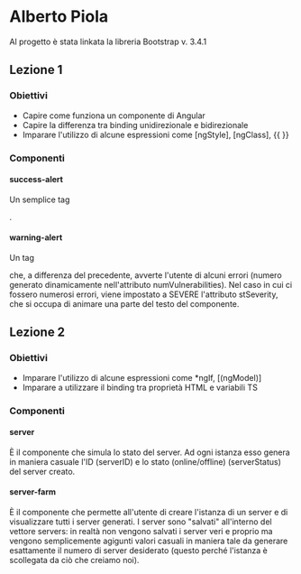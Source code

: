 # Alberto Piola

Al progetto è stata linkata la libreria Bootstrap v. 3.4.1

## Lezione 1
### Obiettivi
- Capire come funziona un componente di Angular
- Capire la differenza tra binding unidirezionale e bidirezionale
- Imparare l'utilizzo di alcune espressioni come [ngStyle], [ngClass], {{ }}
### Componenti
#### success-alert
Un semplice tag <p>.
#### warning-alert
Un tag <p> che, a differenza del precedente, avverte l'utente di alcuni errori (numero generato dinamicamente nell'attributo numVulnerabilities). Nel caso in cui ci fossero numerosi errori, viene impostato a SEVERE l'attributo stSeverity, che si occupa di animare una parte del testo del componente.

## Lezione 2
### Obiettivi
- Imparare l'utilizzo di alcune espressioni come *ngIf, [(ngModel)]
- Imparare a utilizzare il binding tra proprietà HTML e variabili TS
### Componenti
#### server
È il componente che simula lo stato del server. Ad ogni istanza esso genera in maniera casuale l'ID (serverID) e lo stato (online/offline) (serverStatus) del server creato.
#### server-farm
È il componente che permette all'utente di creare l'istanza di un server e di visualizzare tutti i server generati. I server sono "salvati" all'interno del vettore servers: in realtà non vengono salvati i server veri e proprio ma vengono semplicemente agigunti valori casuali in maniera tale da generare esattamente il numero di server desiderato (questo perché l'istanza è scollegata da ciò che creiamo noi).

